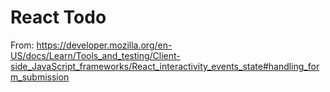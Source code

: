 # React Todo

From: <https://developer.mozilla.org/en-US/docs/Learn/Tools_and_testing/Client-side_JavaScript_frameworks/React_interactivity_events_state#handling_form_submission>
